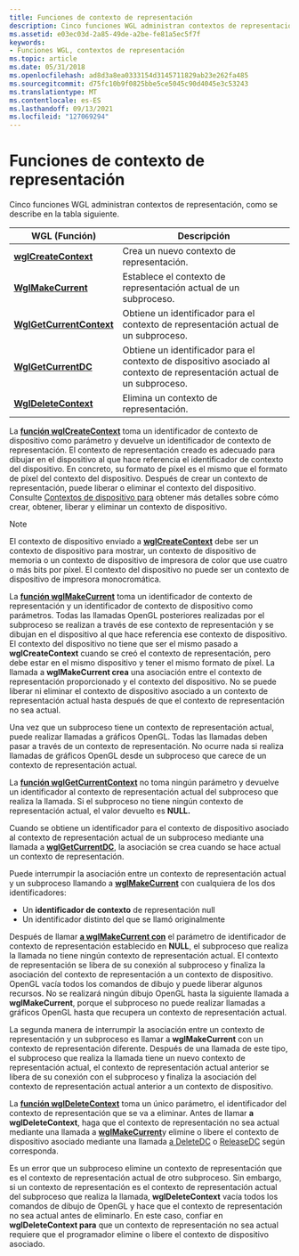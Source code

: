 ```yaml
---
title: Funciones de contexto de representación
description: Cinco funciones WGL administran contextos de representación, como se describe en la tabla siguiente.
ms.assetid: e03ec03d-2a85-49de-a2be-fe81a5ec5f7f
keywords:
- Funciones WGL, contextos de representación
ms.topic: article
ms.date: 05/31/2018
ms.openlocfilehash: ad8d3a8ea0333154d3145711829ab23e262fa485
ms.sourcegitcommit: d75fc10b9f0825bbe5ce5045c90d4045e3c53243
ms.translationtype: MT
ms.contentlocale: es-ES
ms.lasthandoff: 09/13/2021
ms.locfileid: "127069294"
---
```

# <a name="rendering-context-functions"></a>Funciones de contexto de representación

Cinco funciones WGL administran contextos de representación, como se describe en la tabla siguiente.



| WGL (Función)                                         | Descripción                                                                                  |
|------------------------------------------------------|----------------------------------------------------------------------------------------------|
| [**wglCreateContext**](/windows/desktop/api/wingdi/nf-wingdi-wglcreatecontext)         | Crea un nuevo contexto de representación.                                                             |
| [**WglMakeCurrent**](/windows/desktop/api/wingdi/nf-wingdi-wglmakecurrent)             | Establece el contexto de representación actual de un subproceso.                                                   |
| [**WglGetCurrentContext**](/windows/desktop/api/wingdi/nf-wingdi-wglgetcurrentcontext) | Obtiene un identificador para el contexto de representación actual de un subproceso.                                    |
| [**WglGetCurrentDC**](/windows/desktop/api/wingdi/nf-wingdi-wglgetcurrentdc)           | Obtiene un identificador para el contexto de dispositivo asociado al contexto de representación actual de un subproceso. |
| [**WglDeleteContext**](/windows/desktop/api/wingdi/nf-wingdi-wgldeletecontext)         | Elimina un contexto de representación.                                                                 |



 

La [**función wglCreateContext**](/windows/desktop/api/wingdi/nf-wingdi-wglcreatecontext) toma un identificador de contexto de dispositivo como parámetro y devuelve un identificador de contexto de representación. El contexto de representación creado es adecuado para dibujar en el dispositivo al que hace referencia el identificador de contexto del dispositivo. En concreto, su formato de píxel es el mismo que el formato de píxel del contexto del dispositivo. Después de crear un contexto de representación, puede liberar o eliminar el contexto del dispositivo. Consulte [Contextos de dispositivo para](/windows/desktop/gdi/device-contexts) obtener más detalles sobre cómo crear, obtener, liberar y eliminar un contexto de dispositivo.

> [!Note]  
> El contexto de dispositivo enviado a [**wglCreateContext**](/windows/desktop/api/wingdi/nf-wingdi-wglcreatecontext) debe ser un contexto de dispositivo para mostrar, un contexto de dispositivo de memoria o un contexto de dispositivo de impresora de color que use cuatro o más bits por píxel. El contexto del dispositivo no puede ser un contexto de dispositivo de impresora monocromática.

 

La [**función wglMakeCurrent**](/windows/desktop/api/wingdi/nf-wingdi-wglmakecurrent) toma un identificador de contexto de representación y un identificador de contexto de dispositivo como parámetros. Todas las llamadas OpenGL posteriores realizadas por el subproceso se realizan a través de ese contexto de representación y se dibujan en el dispositivo al que hace referencia ese contexto de dispositivo. El contexto del dispositivo no tiene que ser el mismo pasado a **wglCreateContext** cuando se creó el contexto de representación, pero debe estar en el mismo dispositivo y tener el mismo formato de píxel. La llamada a **wglMakeCurrent crea** una asociación entre el contexto de representación proporcionado y el contexto del dispositivo. No se puede liberar ni eliminar el contexto de dispositivo asociado a un contexto de representación actual hasta después de que el contexto de representación no sea actual.

Una vez que un subproceso tiene un contexto de representación actual, puede realizar llamadas a gráficos OpenGL. Todas las llamadas deben pasar a través de un contexto de representación. No ocurre nada si realiza llamadas de gráficos OpenGL desde un subproceso que carece de un contexto de representación actual.

La [**función wglGetCurrentContext**](/windows/desktop/api/wingdi/nf-wingdi-wglgetcurrentcontext) no toma ningún parámetro y devuelve un identificador al contexto de representación actual del subproceso que realiza la llamada. Si el subproceso no tiene ningún contexto de representación actual, el valor devuelto es **NULL.**

Cuando se obtiene un identificador para el contexto de dispositivo asociado al contexto de representación actual de un subproceso mediante una llamada a [**wglGetCurrentDC**](/windows/desktop/api/wingdi/nf-wingdi-wglgetcurrentdc), la asociación se crea cuando se hace actual un contexto de representación.

Puede interrumpir la asociación entre un contexto de representación actual y un subproceso llamando a [**wglMakeCurrent**](/windows/desktop/api/wingdi/nf-wingdi-wglmakecurrent) con cualquiera de los dos identificadores:

-   Un **identificador de contexto** de representación null
-   Un identificador distinto del que se llamó originalmente

Después de llamar [**a wglMakeCurrent con**](/windows/desktop/api/wingdi/nf-wingdi-wglmakecurrent) el parámetro de identificador de contexto de representación establecido en **NULL**, el subproceso que realiza la llamada no tiene ningún contexto de representación actual. El contexto de representación se libera de su conexión al subproceso y finaliza la asociación del contexto de representación a un contexto de dispositivo. OpenGL vacía todos los comandos de dibujo y puede liberar algunos recursos. No se realizará ningún dibujo OpenGL hasta la siguiente llamada a **wglMakeCurrent**, porque el subproceso no puede realizar llamadas a gráficos OpenGL hasta que recupera un contexto de representación actual.

La segunda manera de interrumpir la asociación entre un contexto de representación y un subproceso es llamar a **wglMakeCurrent** con un contexto de representación diferente. Después de una llamada de este tipo, el subproceso que realiza la llamada tiene un nuevo contexto de representación actual, el contexto de representación actual anterior se libera de su conexión con el subproceso y finaliza la asociación del contexto de representación actual anterior a un contexto de dispositivo.

La [**función wglDeleteContext**](/windows/desktop/api/wingdi/nf-wingdi-wgldeletecontext) toma un único parámetro, el identificador del contexto de representación que se va a eliminar. Antes de llamar **a wglDeleteContext**, haga que el contexto de representación no sea actual mediante una llamada a [**wglMakeCurrent**](/windows/desktop/api/wingdi/nf-wingdi-wglmakecurrent)y elimine o libere el contexto de dispositivo asociado mediante una llamada [a DeleteDC](/windows/desktop/api/wingdi/nf-wingdi-deletedc) o [ReleaseDC](/windows/desktop/api/winuser/nf-winuser-releasedc) según corresponda.

Es un error que un subproceso elimine un contexto de representación que es el contexto de representación actual de otro subproceso. Sin embargo, si un contexto de representación es el contexto de representación actual del subproceso que realiza la llamada, **wglDeleteContext** vacía todos los comandos de dibujo de OpenGL y hace que el contexto de representación no sea actual antes de eliminarlo. En este caso, confiar en **wglDeleteContext para** que un contexto de representación no sea actual requiere que el programador elimine o libere el contexto de dispositivo asociado.

 

 